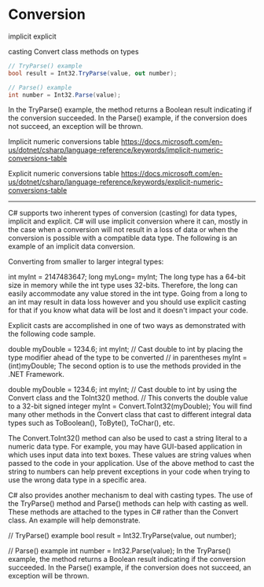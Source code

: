 # Conversion

implicit
explicit

casting
Convert class
methods on types

```cs
// TryParse() example
bool result = Int32.TryParse(value, out number);

// Parse() example
int number = Int32.Parse(value);
```

In the TryParse() example, the method returns a Boolean result indicating if the conversion succeeded. In the Parse() example, if the conversion does not succeed, an exception will be thrown.




Implicit numeric conversions table
https://docs.microsoft.com/en-us/dotnet/csharp/language-reference/keywords/implicit-numeric-conversions-table


Explicit numeric conversions table
https://docs.microsoft.com/en-us/dotnet/csharp/language-reference/keywords/explicit-numeric-conversions-table



---

C# supports two inherent types of conversion (casting) for data types, implicit and explicit. C# will use implicit conversion where it can, mostly in the case when a conversion will not result in a loss of data or when the conversion is possible with a compatible data type. The following is an example of an implicit data conversion.

Converting from smaller to larger integral types:

int myInt = 2147483647;
long myLong= myInt;
The long type has a 64-bit size in memory while the int type uses 32-bits. Therefore, the long can easily accommodate any value stored in the int type. Going from a long to an int may result in data loss however and you should use explicit casting for that if you know what data will be lost and it doesn't impact your code.

Explicit casts are accomplished in one of two ways as demonstrated with the following code sample.

double myDouble = 1234.6;
int myInt;
// Cast double to int by placing the type modifier ahead of the type to be converted
// in parentheses
myInt = (int)myDouble;
The second option is to use the methods provided in the .NET Framework.

double myDouble = 1234.6;
int myInt;
// Cast double to int by using the Convert class and the ToInt32() method.
// This converts the double value to a 32-bit signed integer
myInt = Convert.ToInt32(myDouble);
You will find many other methods in the Convert class that cast to different integral data types such as ToBoolean(), ToByte(), ToChar(), etc.

The Convert.ToInt32() method can also be used to cast a string literal to a numeric data type. For example, you may have GUI-based application in which uses input data into text boxes. These values are string values when passed to the code in your application. Use of the above method to cast the string to numbers can help prevent exceptions in your code when trying to use the wrong data type in a specific area.

C# also provides another mechanism to deal with casting types. The use of the TryParse() method and Parse() methods can help with casting as well. These methods are attached to the types in C# rather than the Convert class. An example will help demonstrate.

// TryParse() example
bool result = Int32.TryParse(value, out number);

// Parse() example
int number = Int32.Parse(value);
In the TryParse() example, the method returns a Boolean result indicating if the conversion succeeded. In the Parse() example, if the conversion does not succeed, an exception will be thrown.